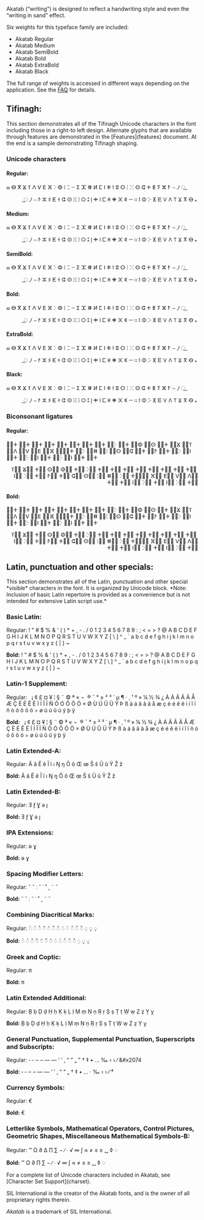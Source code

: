 
Akatab (“writing”) is designed to reflect a handwriting style and even the “writing in sand” effect. 

Six weights for this typeface family are included:

- Akatab Regular
- Akatab Medium
- Akatab SemiBold
- Akatab Bold
- Akatab ExtraBold
- Akatab Black

The full range of weights is accessed in different ways depending on the application. See the [FAQ](faq) for details.

## Tifinagh:

<p> This section demonstrates all of the Tifinagh Unicode characters in the font including those in a right-to left design. Alternate glyphs that are available through features are demonstrated in the [Features](features) document. At the end is a sample demonstrating Tifinagh shaping. </p>

### Unicode characters

#### Regular:

<p><span class='akatab-R normal'> ⴰ ⴱ ⴳ ⴴ ⴶ ⴷ ⴸ ⴹ ⴼ ⴾ ⵀ ⵂ ⵆ ⵈ ⵉ ⵋ ⵌ ⵍ ⵎ ⵏ ⵐ ⵑ ⵓ ⵔ ⵗ ⵘ ⵙ ⵛ ⵜ ⵟ ⵢ ⵣ ⵤ ⵧ ⵰ &#x25cc;&#x2D7F; </span></p>

<p style="text-align:right"><span class='akatab-R normal'> &#x202E; ⴰ ⴱ ⴳ ⴴ ⴶ ⴷ ⴸ ⴹ ⴼ ⴾ ⵀ ⵂ ⵆ ⵈ ⵉ ⵋ ⵌ ⵍ ⵎ ⵏ ⵐ ⵑ ⵓ ⵔ ⵗ ⵘ ⵙ ⵛ ⵜ ⵟ ⵢ ⵣ ⵤ ⵧ ⵰ &#x25cc;&#x2D7F; </span></p>

#### Medium:

<p><span class='akatab-M normal'> ⴰ ⴱ ⴳ ⴴ ⴶ ⴷ ⴸ ⴹ ⴼ ⴾ ⵀ ⵂ ⵆ ⵈ ⵉ ⵋ ⵌ ⵍ ⵎ ⵏ ⵐ ⵑ ⵓ ⵔ ⵗ ⵘ ⵙ ⵛ ⵜ ⵟ ⵢ ⵣ ⵤ ⵧ ⵰ &#x25cc;&#x2D7F; </span></p>

<p style="text-align:right"><span class='akatab-R normal'> &#x202E; ⴰ ⴱ ⴳ ⴴ ⴶ ⴷ ⴸ ⴹ ⴼ ⴾ ⵀ ⵂ ⵆ ⵈ ⵉ ⵋ ⵌ ⵍ ⵎ ⵏ ⵐ ⵑ ⵓ ⵔ ⵗ ⵘ ⵙ ⵛ ⵜ ⵟ ⵢ ⵣ ⵤ ⵧ ⵰ &#x25cc;&#x2D7F; </span></p>

#### SemiBold:

<p><span class='akatab-SB normal'> ⴰ ⴱ ⴳ ⴴ ⴶ ⴷ ⴸ ⴹ ⴼ ⴾ ⵀ ⵂ ⵆ ⵈ ⵉ ⵋ ⵌ ⵍ ⵎ ⵏ ⵐ ⵑ ⵓ ⵔ ⵗ ⵘ ⵙ ⵛ ⵜ ⵟ ⵢ ⵣ ⵤ ⵧ ⵰ &#x25cc;&#x2D7F; </span></p>

<p style="text-align:right"><span class='akatab-B normal'> &#x202E; ⴰ ⴱ ⴳ ⴴ ⴶ ⴷ ⴸ ⴹ ⴼ ⴾ ⵀ ⵂ ⵆ ⵈ ⵉ ⵋ ⵌ ⵍ ⵎ ⵏ ⵐ ⵑ ⵓ ⵔ ⵗ ⵘ ⵙ ⵛ ⵜ ⵟ ⵢ ⵣ ⵤ ⵧ ⵰ &#x25cc;&#x2D7F; </span></p>

#### Bold:

<p><span class='akatab-B normal'> ⴰ ⴱ ⴳ ⴴ ⴶ ⴷ ⴸ ⴹ ⴼ ⴾ ⵀ ⵂ ⵆ ⵈ ⵉ ⵋ ⵌ ⵍ ⵎ ⵏ ⵐ ⵑ ⵓ ⵔ ⵗ ⵘ ⵙ ⵛ ⵜ ⵟ ⵢ ⵣ ⵤ ⵧ ⵰ &#x25cc;&#x2D7F; </span></p>

<p style="text-align:right"><span class='akatab-B normal'> &#x202E; ⴰ ⴱ ⴳ ⴴ ⴶ ⴷ ⴸ ⴹ ⴼ ⴾ ⵀ ⵂ ⵆ ⵈ ⵉ ⵋ ⵌ ⵍ ⵎ ⵏ ⵐ ⵑ ⵓ ⵔ ⵗ ⵘ ⵙ ⵛ ⵜ ⵟ ⵢ ⵣ ⵤ ⵧ ⵰ &#x25cc;&#x2D7F; </span></p>

#### ExtraBold:

<p><span class='akatab-EB normal'> ⴰ ⴱ ⴳ ⴴ ⴶ ⴷ ⴸ ⴹ ⴼ ⴾ ⵀ ⵂ ⵆ ⵈ ⵉ ⵋ ⵌ ⵍ ⵎ ⵏ ⵐ ⵑ ⵓ ⵔ ⵗ ⵘ ⵙ ⵛ ⵜ ⵟ ⵢ ⵣ ⵤ ⵧ ⵰ &#x25cc;&#x2D7F; </span></p>

<p style="text-align:right"><span class='akatab-B normal'> &#x202E; ⴰ ⴱ ⴳ ⴴ ⴶ ⴷ ⴸ ⴹ ⴼ ⴾ ⵀ ⵂ ⵆ ⵈ ⵉ ⵋ ⵌ ⵍ ⵎ ⵏ ⵐ ⵑ ⵓ ⵔ ⵗ ⵘ ⵙ ⵛ ⵜ ⵟ ⵢ ⵣ ⵤ ⵧ ⵰ &#x25cc;&#x2D7F; </span></p>

#### Black:

<p><span class='akatab-BL normal'> ⴰ ⴱ ⴳ ⴴ ⴶ ⴷ ⴸ ⴹ ⴼ ⴾ ⵀ ⵂ ⵆ ⵈ ⵉ ⵋ ⵌ ⵍ ⵎ ⵏ ⵐ ⵑ ⵓ ⵔ ⵗ ⵘ ⵙ ⵛ ⵜ ⵟ ⵢ ⵣ ⵤ ⵧ ⵰ &#x25cc;&#x2D7F; </span></p>

<p style="text-align:right"><span class='akatab-B normal'> &#x202E; ⴰ ⴱ ⴳ ⴴ ⴶ ⴷ ⴸ ⴹ ⴼ ⴾ ⵀ ⵂ ⵆ ⵈ ⵉ ⵋ ⵌ ⵍ ⵎ ⵏ ⵐ ⵑ ⵓ ⵔ ⵗ ⵘ ⵙ ⵛ ⵜ ⵟ ⵢ ⵣ ⵤ ⵧ ⵰ &#x25cc;&#x2D7F; </span></p>

### Biconsonant ligatures

#### Regular:

<p><span class='akatab-R normal'> ⴱ⵿ⵜ ⴴ⵿ⵜ ⴶ⵿ⵜ ⴼ⵿ⵜ ⵀ⵿ⵜ ⵉ⵿ⵜ ⵋ⵿ⵜ ⵌ⵿ⵜ ⵍ⵿ⴾ ⵍ⵿ⵜ ⵎ⵿ⵀ ⵎ⵿ⵙ ⵎ⵿ⵜ ⵏ⵿ⴴ ⵏ⵿ⴶ ⵏ⵿ⴷ ⵏ⵿ⴸ ⵏ⵿ⴹ ⵏ⵿ⴼ ⵏ⵿ⴼ⵿ⵜ ⵏ⵿ⴾ ⵏ⵿ⵌ ⵏ⵿ⵗ ⵏ⵿ⵙ ⵏ⵿ⵛ ⵏ⵿ⵜ ⵏ⵿ⵤ ⵓ⵿ⵜ ⵔ⵿ⴾ ⵔ⵿ⵏ ⵔ⵿ⵜ ⵙ⵿ⴾ ⵙ⵿ⵏ ⵙ⵿ⵜ ⵛ⵿ⴾ ⵛ⵿ⵏ ⵛ⵿ⵜ ⵣ⵿ⵜ </span></p>

<p style="text-align:right"><span class='akatab-R normal'> &#x202E; ⴱ⵿ⵜ ⴴ⵿ⵜ ⴶ⵿ⵜ ⴼ⵿ⵜ ⵀ⵿ⵜ ⵉ⵿ⵜ ⵋ⵿ⵜ ⵌ⵿ⵜ ⵍ⵿ⴾ ⵍ⵿ⵜ ⵎ⵿ⵀ ⵎ⵿ⵙ ⵎ⵿ⵜ ⵏ⵿ⴴ ⵏ⵿ⴶ ⵏ⵿ⴷ ⵏ⵿ⴸ ⵏ⵿ⴹ ⵏ⵿ⴼ ⵏ⵿ⴼ⵿ⵜ ⵏ⵿ⴾ ⵏ⵿ⵌ ⵏ⵿ⵗ ⵏ⵿ⵙ ⵏ⵿ⵛ ⵏ⵿ⵜ ⵏ⵿ⵤ ⵓ⵿ⵜ ⵔ⵿ⴾ ⵔ⵿ⵏ ⵔ⵿ⵜ ⵙ⵿ⴾ ⵙ⵿ⵏ ⵙ⵿ⵜ ⵛ⵿ⴾ ⵛ⵿ⵏ ⵛ⵿ⵜ ⵣ⵿ⵜ </span></p>

#### Bold:

<p><span class='akatab-B normal'> ⴱ⵿ⵜ ⴴ⵿ⵜ ⴶ⵿ⵜ ⴼ⵿ⵜ ⵀ⵿ⵜ ⵉ⵿ⵜ ⵋ⵿ⵜ ⵌ⵿ⵜ ⵍ⵿ⴾ ⵍ⵿ⵜ ⵎ⵿ⵀ ⵎ⵿ⵙ ⵎ⵿ⵜ ⵏ⵿ⴴ ⵏ⵿ⴶ ⵏ⵿ⴷ ⵏ⵿ⴸ ⵏ⵿ⴹ ⵏ⵿ⴼ ⵏ⵿ⴼ⵿ⵜ ⵏ⵿ⴾ ⵏ⵿ⵌ ⵏ⵿ⵗ ⵏ⵿ⵙ ⵏ⵿ⵛ ⵏ⵿ⵜ ⵏ⵿ⵤ ⵓ⵿ⵜ ⵔ⵿ⴾ ⵔ⵿ⵏ ⵔ⵿ⵜ ⵙ⵿ⴾ ⵙ⵿ⵏ ⵙ⵿ⵜ ⵛ⵿ⴾ ⵛ⵿ⵏ ⵛ⵿ⵜ ⵣ⵿ⵜ </span></p>

<p style="text-align:right"><span class='akatab-B normal'> &#x202E; ⴱ⵿ⵜ ⴴ⵿ⵜ ⴶ⵿ⵜ ⴼ⵿ⵜ ⵀ⵿ⵜ ⵉ⵿ⵜ ⵋ⵿ⵜ ⵌ⵿ⵜ ⵍ⵿ⴾ ⵍ⵿ⵜ ⵎ⵿ⵀ ⵎ⵿ⵙ ⵎ⵿ⵜ ⵏ⵿ⴴ ⵏ⵿ⴶ ⵏ⵿ⴷ ⵏ⵿ⴸ ⵏ⵿ⴹ ⵏ⵿ⴼ ⵏ⵿ⴼ⵿ⵜ ⵏ⵿ⴾ ⵏ⵿ⵌ ⵏ⵿ⵗ ⵏ⵿ⵙ ⵏ⵿ⵛ ⵏ⵿ⵜ ⵏ⵿ⵤ ⵓ⵿ⵜ ⵔ⵿ⴾ ⵔ⵿ⵏ ⵔ⵿ⵜ ⵙ⵿ⴾ ⵙ⵿ⵏ ⵙ⵿ⵜ ⵛ⵿ⴾ ⵛ⵿ⵏ ⵛ⵿ⵜ ⵣ⵿ⵜ </span></p>


## Latin, punctuation and other specials:

<p> This section demonstrates all of the Latin, punctuation and other special *visible* characters in the font. It is organized by Unicode block. *Note: Inclusion of basic Latin repertoire is provided as a convenience but is not intended for extensive Latin script use.* </p>

### Basic Latin:

Regular: <span class='akatab-R normal'>! " # $ % & ' ( ) * + , - . / 0 1 2 3 4 5 6 7 8 9 : ; < = > ? @ A B C D E F G H I J K L M N O P Q R S T U V W X Y Z [ \ ] ^ _ ` a b c d e f g h i j k l m n o p q r s t u v w x y z { | } ~</span>

**Bold:** <span class='akatab-B normal'>! " # $ % & ' ( ) * + , - . / 0 1 2 3 4 5 6 7 8 9 : ; < = > ? @ A B C D E F G H I J K L M N O P Q R S T U V W X Y Z [ \ ] ^ _ ` a b c d e f g h i j k l m n o p q r s t u v w x y z { | } ~</span>

### Latin-1 Supplement:

Regular: <span class='akatab-R normal'> &#x00A0; ¡ ¢ £ ¤ ¥ ¦ § ¨ © ª « ¬ ­ ® ¯ ° ± ² ³ ´ µ ¶ · ¸ ¹ º » ¼ ½ ¾ ¿ À Á Â Ã Ä Å Æ Ç È É Ê Ë Ì Í Î Ï Ñ Ò Ó Ô Õ Ö × Ø Ù Ú Û Ü Ý Þ ß à á â ã ä å æ ç è é ê ë ì í î ï ñ ò ó ô õ ö ÷ ø ù ú û ü ý þ ÿ</span>

**Bold:** <span class='akatab-B normal'> &#x00A0; ¡ ¢ £ ¤ ¥ ¦ § ¨ © ª « ¬ ­ ® ¯ ° ± ² ³ ´ µ ¶ · ¸ ¹ º » ¼ ½ ¾ ¿ À Á Â Ã Ä Å Æ Ç È É Ê Ë Ì Í Î Ï Ñ Ò Ó Ô Õ Ö × Ø Ù Ú Û Ü Ý Þ ß à á â ã ä å æ ç è é ê ë ì í î ï ñ ò ó ô õ ö ÷ ø ù ú û ü ý þ ÿ</span>

### Latin Extended-A:

Regular: <span class='akatab-R normal'> Ă ă Ĕ ĕ Ĭ ĭ ı Ŋ ŋ Ŏ ŏ Œ œ Š š Ŭ ŭ Ÿ Ž ž </span>

**Bold:** <span class='akatab-B normal'> Ă ă Ĕ ĕ Ĭ ĭ ı Ŋ ŋ Ŏ ŏ Œ œ Š š Ŭ ŭ Ÿ Ž ž </span>

### Latin Extended-B:

Regular:<span class='akatab-R normal'> Ǝ ƒ Ɣ ǝ ȷ </span>

**Bold:** <span class='akatab-B normal'> Ǝ ƒ Ɣ ǝ ȷ </span>

### IPA Extensions:

Regular:<span class='akatab-R normal'> ə ɣ </span>

**Bold:** <span class='akatab-B normal'> ə ɣ </span>

### Spacing Modifier Letters:

Regular: <span class='akatab-R normal'> ˆ ˇ ː ˘ ˙ ˚ ˛ ˜ ˝</span>

**Bold:** <span class='akatab-B normal'> ˆ ˇ ː ˘ ˙ ˚ ˛ ˜ ˝</span>

### Combining Diacritical Marks:

Regular: <span class='akatab-R normal'> &#x25cc;&#x0300; &#x25cc;&#x0301; &#x25cc;&#x0302; &#x25cc;&#x0303; &#x25cc;&#x0304; &#x25cc;&#x0305; &#x25cc;&#x0306; &#x25cc;&#x0307; &#x25cc;&#x0308; &#x25cc;&#x030A; &#x25cc;&#x030B; &#x25cc;&#x030C; &#x25cc;&#x0323; &#x25cc;&#x0327; &#x25cc;&#x0328; </span>

**Bold:** <span class='akatab-B normal'> &#x25cc;&#x0300; &#x25cc;&#x0301; &#x25cc;&#x0302; &#x25cc;&#x0303; &#x25cc;&#x0304; &#x25cc;&#x0305; &#x25cc;&#x0306; &#x25cc;&#x0307; &#x25cc;&#x0308; &#x25cc;&#x030A; &#x25cc;&#x030B; &#x25cc;&#x030C; &#x25cc;&#x0323; &#x25cc;&#x0327; &#x25cc;&#x0328; </span>

### Greek and Coptic:

Regular: <span class='akatab-R normal'>&#x03C0;</span>

**Bold:** <span class='akatab-B normal'>&#x03C0;</span>

### Latin Extended Additional:

Regular: <span class='akatab-R normal'> Ḅ ḅ Ḍ ḍ Ḥ ḥ Ḳ ḳ Ḷ ḷ Ṃ ṃ Ṇ ṇ Ṛ ṛ Ṣ ṣ Ṭ ṭ Ẉ ẉ Ẓ ẓ Ỵ ỵ </span>

**Bold:** <span class='akatab-B normal'> Ḅ ḅ Ḍ ḍ Ḥ ḥ Ḳ ḳ Ḷ ḷ Ṃ ṃ Ṇ ṇ Ṛ ṛ Ṣ ṣ Ṭ ṭ Ẉ ẉ Ẓ ẓ Ỵ ỵ </span>

### General Punctuation, Supplemental Punctuation, Superscripts and Subscripts:

Regular: <span class='akatab-R normal'>&#x2010; &#x2011; &#x2012; &#x2013; &#x2014; &#x2015; &#x2018; &#x2019; &#x201A; &#x201C; &#x201D; &#x201E; &#x201F; &#x2020; &#x2021; &#x2022; &#x2026; &#x2030; &#x2039; &#x203A; &#x2044; &#x2074</span>

**Bold:** <span class='akatab-B normal'>&#x2010; &#x2011; &#x2012; &#x2013; &#x2014; &#x2015; &#x2018; &#x2019; &#x201A; &#x201C; &#x201D; &#x201E; &#x2020; &#x2021; &#x2022; &#x2026; &#x2027; &#x2030; &#x2039; &#x203A; &#x2044; &#x2074; </span>

### Currency Symbols:

Regular: <span class='akatab-R normal'>&#x20AC;</span>

**Bold:** <span class='akatab-B normal'>&#x20AC;</span>

### Letterlike Symbols, Mathematical Operators, Control Pictures, Geometric Shapes, Miscellaneous Mathematical Symbols-B: 

Regular: <span class='akatab-R normal'> ™ Ω ∂ ∆ ∏ ∑ − ∕ ∙ √ ∞ ∫ ≈ ≠ ≤ ≥ ␣ ◊ ◌ </span>

**Bold:** <span class='akatab-B normal'> ™ Ω ∂ ∏ ∑ − ∕ ∙ √ ∞ ∫ ≈ ≠ ≤ ≥ ␣ ◊ ◌ </span>


<p> For a complete list of Unicode characters included in Akatab, see [Character Set Support](charset). </p>

SIL International is the creator of the Akatab fonts, and is the owner of all proprietary rights therein.

*Akatab* is a trademark of SIL International.